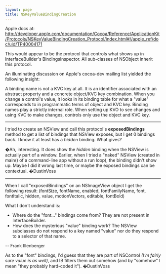 ```yaml
---
layout: page
title: NSKeyValueBindingCreation
---
```




Apple docs at: http://developer.apple.com/documentation/Cocoa/Reference/ApplicationKit/Protocols/NSKeyValueBindingCreation_Protocol/index.html#//apple_ref/doc/uid/TP40004171

This would appear to be the protocol that controls what shows up in InterfaceBuilder's BindingsInspector. All sub-classes of NSObject inherit this protocol.

An illuminating discussion on Apple's cocoa-dev mailing list yielded the following insight:

A binding name is not a KVC key at all. It is an identifier associated with an abstract property and a concrete object/KVC key combination. When you change a control's value, it looks in its binding table for what a "value" corresponds to in programmatic terms of object and KVC key. Binding names play a strictly internal role. When setting up KVO to see changes and using KVC to make changes, controls only use the object and KVC key.

----

I tried to create an NSView and call this protocol's **exposedBindings** method to get a list of bindings that NSView exposes, but I get 0 bindings back. I know it at least has a *hidden* binding. What gives?

�Ah, interesting. It does show the *hidden* binding when the NSView is actually part of a window. Earlier, when I tried a "naked" NSView (created in main() of a command-line app without a run loop), the binding didn't show up. Maybe I did it wrong last time, or maybe the exposed bindings can be contextual. �DustinVoss

----

When I call "exposedBindings" on an NSImageView object I get the following result:
(fontSize,  fontName, enabled, fontFamilyName, font, fontItalic, hidden, value, motionVectors, editable, fontBold)

What I don't understand is: 
- Where do the "font..." bindings come from? They are not present in InterfaceBuilder.
- How does the mysterious "value" binding work? The NSView subclasses do not respond to a key named "value" nor do they respond to a selector of that name.

 -- Frank Illenberger 

As to the "font" bindings, I'd guess that they are part of NSControl *(I'm fairly sure     value  is as well)*, and IB filters them out somehow (and by "somehow" I mean "they probably hard-coded it"). �DustinVoss

